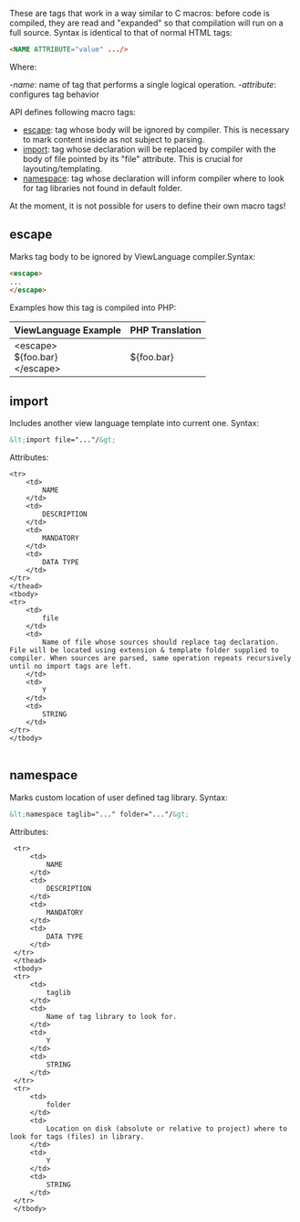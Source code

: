 These are tags that work in a way similar to C macros: before code is compiled, they are read and "expanded" so that compilation will run on a full source. Syntax is identical to that of normal HTML tags:

```html
<NAME ATTRIBUTE="value" .../>
```
Where:

-<i>name</i>: name of tag that performs a single logical operation.
-<i>attribute</i>: configures tag behavior

API defines following macro tags:

- <a href="/view-language/macro-tags#escape">escape</a>: tag whose body will be ignored by compiler. This is necessary to mark content inside as not subject to parsing.
- <a href="/view-language/macro-tags#import">import</a>: tag whose declaration will be replaced by compiler with the body of file pointed by its "file" attribute. This is crucial for layouting/templating. 
- <a href="/view-language/macro-tags#namespace">namespace</a>: tag whose declaration will inform compiler where to look for tag libraries not found in default folder. 

At the moment, it is not possible for users to define their own macro tags!

## escape

Marks tag body to be ignored by ViewLanguage compiler.Syntax:

```html
<escape>
...
</escape>
```
Examples how this tag is compiled into PHP:

| ViewLanguage Example | PHP Translation |
| --- | --- |
| &lt;escape&gt;<br/>${foo.bar}<br/>&lt;/escape&gt; | ${foo.bar} |

## import

Includes another view language template into current one. Syntax:

```html
&lt;import file="..."/&gt;
```

Attributes:

<table>
    <thead>

    <tr>
        <td>
            NAME
        </td>
        <td>
            DESCRIPTION
        </td>
        <td>
            MANDATORY
        </td>
        <td>
            DATA TYPE
        </td>
    </tr>
    </thead>
    <tbody>
    <tr>
        <td>
            file
        </td>
        <td>
            Name of file whose sources should replace tag declaration. File will be located using extension & template folder supplied to compiler. When sources are parsed, same operation repeats recursively until no import tags are left.
        </td>
        <td>
            Y
        </td>
        <td>
            STRING
        </td>
    </tr>
    </tbody>
</table>

## namespace

Marks custom location of user defined tag library. Syntax:

```html
&lt;namespace taglib="..." folder="..."/&gt;
```

Attributes:

 <table>
     <thead>

     <tr>
         <td>
             NAME
         </td>
         <td>
             DESCRIPTION
         </td>
         <td>
             MANDATORY
         </td>
         <td>
             DATA TYPE
         </td>
     </tr>
     </thead>
     <tbody>
     <tr>
         <td>
             taglib
         </td>
         <td>
             Name of tag library to look for.
         </td>
         <td>
             Y
         </td>
         <td>
             STRING
         </td>
     </tr>
     <tr>
         <td>
             folder
         </td>
         <td>
             Location on disk (absolute or relative to project) where to look for tags (files) in library.
         </td>
         <td>
             Y
         </td>
         <td>
             STRING
         </td>
     </tr>
     </tbody>
 </table>
